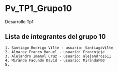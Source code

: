# Pv_TP1_Grupo10
Desarrollo Tp1

## Lista de integrantes del grupo 10

    1. Santiago Rodrigo Vilte - usuario: SantiagoVilte
    2. Almaraz Franco Manuel - usuario: Francojeje
    3. Alejandro Imanol Cruz - usuario: alejandro1611
    4. Miranda Facundo David - usuario: MirandaFD0
    5. 